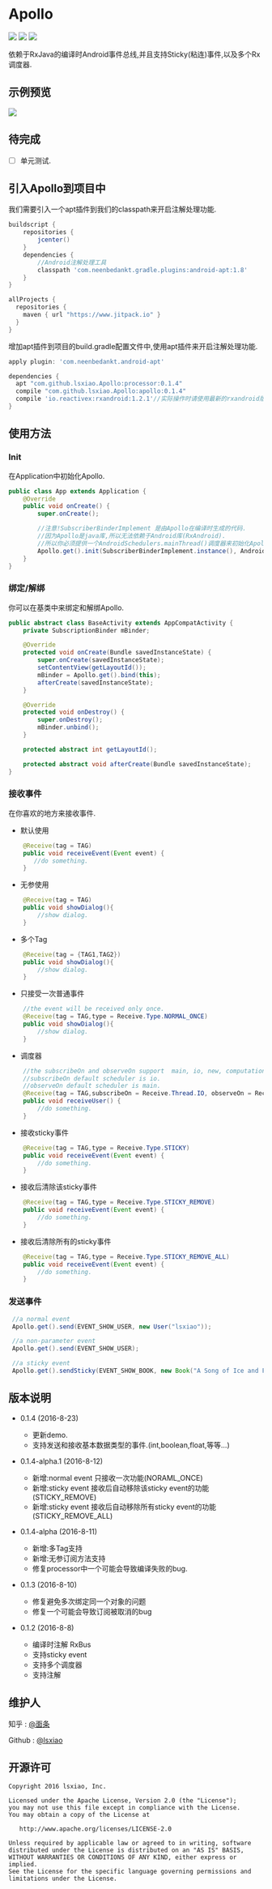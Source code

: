 # Apollo
[![](https://jitpack.io/v/lsxiao/Apollo.svg)](https://jitpack.io/#lsxiao/Apollo)
<a href="http://www.methodscount.com/?lib=com.github.lsxiao.Apollo%3Aapollo%3A0.1.2"><img src="https://img.shields.io/badge/Methods count-core: 93 | deps: 5492-e91e63.svg"/></a>
<a href="http://www.methodscount.com/?lib=com.github.lsxiao.Apollo%3Aapollo%3A0.1.2"><img src="https://img.shields.io/badge/Size-13 KB-e91e63.svg"/></a>


依赖于RxJava的编译时Android事件总线,并且支持Sticky(粘连)事件,以及多个Rx调度器.

## 示例预览
![](https://raw.githubusercontent.com/lsxiao/Apollo/master/demo.gif?raw=true)


## 待完成

- [ ] 单元测试.


## 引入Apollo到项目中
我们需要引入一个apt插件到我们的classpath来开启注解处理功能.

```groovy
buildscript {
    repositories {
        jcenter()
    }
    dependencies {
        //Android注解处理工具
        classpath 'com.neenbedankt.gradle.plugins:android-apt:1.8'
    }
}

allProjects {
  repositories {
    maven { url "https://www.jitpack.io" }
  }
}
```

增加apt插件到项目的build.gradle配置文件中,使用apt插件来开启注解处理功能.

```groovy
apply plugin: 'com.neenbedankt.android-apt'

dependencies {
  apt "com.github.lsxiao.Apollo:processor:0.1.4"
  compile "com.github.lsxiao.Apollo:apollo:0.1.4"
  compile 'io.reactivex:rxandroid:1.2.1'//实际操作时请使用最新的rxandroid版本,这仅仅是一个示例.
}

```

## 使用方法

### Init
在Application中初始化Apollo.

```java
public class App extends Application {
    @Override
    public void onCreate() {
        super.onCreate();

        //注意!SubscriberBinderImplement 是由Apollo在编译时生成的代码.
        //因为Apollo是java库,所以无法依赖于Android库(RxAndroid).
        //所以你必须提供一个AndroidSchedulers.mainThread()调度器来初始化Apollo.
        Apollo.get().init(SubscriberBinderImplement.instance(), AndroidSchedulers.mainThread());
    }
}
```

### 绑定/解绑
你可以在基类中来绑定和解绑Apollo.

```java
public abstract class BaseActivity extends AppCompatActivity {
    private SubscriptionBinder mBinder;

    @Override
    protected void onCreate(Bundle savedInstanceState) {
        super.onCreate(savedInstanceState);
        setContentView(getLayoutId());
        mBinder = Apollo.get().bind(this);
        afterCreate(savedInstanceState);
    }

    @Override
    protected void onDestroy() {
        super.onDestroy();
        mBinder.unbind();
    }

    protected abstract int getLayoutId();

    protected abstract void afterCreate(Bundle savedInstanceState);
}

```

### 接收事件
在你喜欢的地方来接收事件.

- 默认使用
```java
    @Receive(tag = TAG)
    public void receiveEvent(Event event) {
       //do something.
    }
```
- 无参使用
```java
    @Receive(tag = TAG)
    public void showDialog(){
        //show dialog.
    }
```

- 多个Tag
```java
    @Receive(tag = {TAG1,TAG2})
    public void showDialog(){
        //show dialog.
    }
```

- 只接受一次普通事件
```java
    //the event will be received only once.
    @Receive(tag = TAG,type = Receive.Type.NORMAL_ONCE)
    public void showDialog(){
        //show dialog.
    }
```

- 调度器
```java
    //the subscribeOn and observeOn support  main, io, new, computation, trampoline, immediate schedulers.
    //subscribeOn default scheduler is io.
    //observeOn default scheduler is main.
    @Receive(tag = TAG,subscribeOn = Receive.Thread.IO, observeOn = Receive.Thread.MAIN)
    public void receiveUser() {
        //do something.
    }
```

- 接收sticky事件
```java
    @Receive(tag = TAG,type = Receive.Type.STICKY)
    public void receiveEvent(Event event) {
        //do something.
    }
```

- 接收后清除该sticky事件
```java
    @Receive(tag = TAG,type = Receive.Type.STICKY_REMOVE)
    public void receiveEvent(Event event) {
        //do something.
    }
```

- 接收后清除所有的sticky事件
```java
    @Receive(tag = TAG,type = Receive.Type.STICKY_REMOVE_ALL)
    public void receiveEvent(Event event) {
        //do something.
    }
```


### 发送事件

```java
 //a normal event
 Apollo.get().send(EVENT_SHOW_USER, new User("lsxiao"));

 //a non-parameter event
 Apollo.get().send(EVENT_SHOW_USER);

 //a sticky event
 Apollo.get().sendSticky(EVENT_SHOW_BOOK, new Book("A Song of Ice and Fire"));
```

## 版本说明
- 0.1.4 (2016-8-23)
  - 更新demo.
  - 支持发送和接收基本数据类型的事件.(int,boolean,float,等等...)


- 0.1.4-alpha.1 (2016-8-12)
  - 新增:normal event 只接收一次功能(NORAML_ONCE)
  - 新增:sticky event 接收后自动移除该sticky event的功能(STICKY_REMOVE)
  - 新增:sticky event 接收后自动移除所有sticky event的功能(STICKY_REMOVE_ALL)


- 0.1.4-alpha (2016-8-11)
  - 新增:多Tag支持
  - 新增:无参订阅方法支持
  - 修复processor中一个可能会导致编译失败的bug.


- 0.1.3 (2016-8-10)
  - 修复避免多次绑定同一个对象的问题
  - 修复一个可能会导致订阅被取消的bug


- 0.1.2 (2016-8-8)
  - 编译时注解 RxBus
  - 支持sticky event
  - 支持多个调度器
  - 支持注解




## 维护人
知乎 : [@面条](https://www.zhihu.com/people/lsxiao)

Github : [@lsxiao](https://github.com/lsxiao)


## 开源许可

    Copyright 2016 lsxiao, Inc.

    Licensed under the Apache License, Version 2.0 (the "License");
    you may not use this file except in compliance with the License.
    You may obtain a copy of the License at

       http://www.apache.org/licenses/LICENSE-2.0

    Unless required by applicable law or agreed to in writing, software
    distributed under the License is distributed on an "AS IS" BASIS,
    WITHOUT WARRANTIES OR CONDITIONS OF ANY KIND, either express or implied.
    See the License for the specific language governing permissions and
    limitations under the License.

